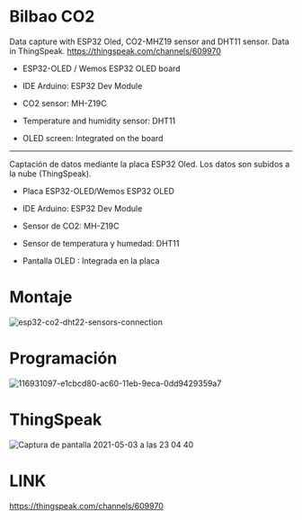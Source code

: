 # Bilbao CO2
Data capture with ESP32 Oled, CO2-MHZ19 sensor and DHT11 sensor. Data in ThingSpeak. https://thingspeak.com/channels/609970

- ESP32-OLED / Wemos ESP32 OLED board

- IDE Arduino: ESP32 Dev Module

- CO2 sensor: MH-Z19C

- Temperature and humidity sensor: DHT11

- OLED screen: Integrated on the board

____
Captación de datos mediante la placa ESP32 Oled. Los datos son subidos a la nube (ThingSpeak).

- Placa  ESP32-OLED/Wemos ESP32 OLED

- IDE Arduino: ESP32 Dev Module

- Sensor de CO2: MH-Z19C

- Sensor de temperatura y humedad: DHT11

- Pantalla OLED : Integrada en la placa


# Montaje
 
![esp32-co2-dht22-sensors-connection](https://user-images.githubusercontent.com/47045714/116931450-471fbe80-ac61-11eb-8f7e-5e98c7c198ac.png)

# Programación
 
![116931097-e1cbcd80-ac60-11eb-9eca-0dd9429359a7](https://user-images.githubusercontent.com/47045714/116933183-7cc5a700-ac63-11eb-9284-b61920e72dbf.png)

# ThingSpeak

![Captura de pantalla 2021-05-03 a las 23 04 40](https://user-images.githubusercontent.com/47045714/116933561-feb5d000-ac63-11eb-8b13-0b8f40ad2a23.png)


# LINK
https://thingspeak.com/channels/609970
